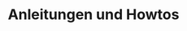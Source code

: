---
layout: page
title: Anleitungen und Howtos
name: rz-support-email-howtos
description: 
category: rz
department: rz
section: Web Relaunch
color_scheme: orange
linked-pages:
- title: Email mit Outlook
  desc: So konfigurieren Sie Outlook für Ihre E-Mail
  url: #
  icon: wrench
- title: Email mit Thunderbird
  desc: So konfigurieren Sie Thunderbird für Ihre E-Mail
  url: #
  icon: wrench
- title: E-Mail von zuhause und unterwegs
  desc: So können Sie Ihre Mail von ausserhalb der UniBwM nutzen
  url: #
  icon: wrench
- title: Outlook - Funktionsmailbox einbinden
  desc: Das ist eine Funktionsmailbox und so binden Sie diese ein
  url: #
  icon: wrench
- title: Mailingliste beantragen 
  desc: So beantragen Sie eine eigene Mailingliste
  url: #
  icon: wrench
- title: Abwesenheitsbenachrichtigungen erstellen
  desc: So richten Sie eine Abwesenheitsbenach-richtigung ein (Outlook, OWA)
  url: #
  icon: wrench
- title: Adressbuch der Universität einbinden
  desc: So binden Sie den Verzeichnisdienst in Ihr E-Mail-Programm ein.
  url: #
  icon: wrench
- title: Kennzeichnung von SPAM
  desc: So kennzeichnen Sie eingehende E-Mails als SPAM oder kein SPAM
  url: #
  icon: wrench
- title: IMAP oder POP Zugriff
  desc: So greifen Sie per IMAP oder POP auf Ihre E-Mail zu
  url: #
  icon: wrench
breadcrumbs:
- title: Home
  url: rz.html
---